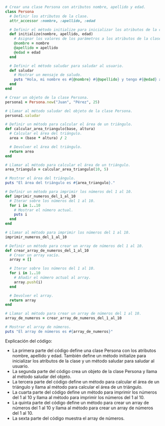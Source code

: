 ```ruby
# Crear una clase Persona con atributos nombre, apellido y edad.
class Persona
  # Definir los atributos de la clase.
  attr_accessor :nombre, :apellido, :edad

  # Definir el método initialize para inicializar los atributos de la clase.
  def initialize(nombre, apellido, edad)
    # Asignar los valores de los parámetros a los atributos de la clase.
    @nombre = nombre
    @apellido = apellido
    @edad = edad
  end

  # Definir el método saludar para saludar al usuario.
  def saludar
    # Mostrar un mensaje de saludo.
    puts "Hola, mi nombre es #{@nombre} #{@apellido} y tengo #{@edad} años de edad."
  end
end

# Crear un objeto de la clase Persona.
persona1 = Persona.new("Juan", "Pérez", 25)

# Llamar al método saludar del objeto de la clase Persona.
persona1.saludar

# Definir un método para calcular el área de un triángulo.
def calcular_area_triangulo(base, altura)
  # Calcular el área del triángulo.
  area = (base * altura) / 2

  # Devolver el área del triángulo.
  return area
end

# Llamar al método para calcular el área de un triángulo.
area_triangulo = calcular_area_triangulo(10, 5)

# Mostrar el área del triángulo.
puts "El área del triángulo es #{area_triangulo}."

# Definir un método para imprimir los números del 1 al 10.
def imprimir_numeros_del_1_al_10
  # Iterar sobre los números del 1 al 10.
  for i in 1..10
    # Mostrar el número actual.
    puts i
  end
end

# Llamar al método para imprimir los números del 1 al 10.
imprimir_numeros_del_1_al_10

# Definir un método para crear un array de números del 1 al 10.
def crear_array_de_numeros_del_1_al_10
  # Crear un array vacío.
  array = []

  # Iterar sobre los números del 1 al 10.
  for i in 1..10
    # Añadir el número actual al array.
    array.push(i)
  end

  # Devolver el array.
  return array
end

# Llamar al método para crear un array de números del 1 al 10.
array_de_numeros = crear_array_de_numeros_del_1_al_10

# Mostrar el array de números.
puts "El array de números es #{array_de_numeros}"
```

Explicación del código:

* La primera parte del código define una clase Persona con los atributos nombre, apellido y edad. También define un método initialize para inicializar los atributos de la clase y un método saludar para saludar al usuario.
* La segunda parte del código crea un objeto de la clase Persona y llama al método saludar del objeto.
* La tercera parte del código define un método para calcular el área de un triángulo y llama al método para calcular el área de un triángulo.
* La cuarta parte del código define un método para imprimir los números del 1 al 10 y llama al método para imprimir los números del 1 al 10.
* La quinta parte del código define un método para crear un array de números del 1 al 10 y llama al método para crear un array de números del 1 al 10.
* La sexta parte del código muestra el array de números.